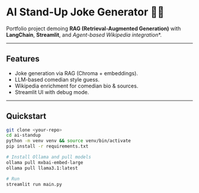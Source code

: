 # AI Stand-Up Joke Generator 🤖🎤

Portfolio project demoing **RAG (Retrieval-Augmented Generation)** with **LangChain**, **Streamlit**, and *Agent-based Wikipedia integration**.

---

## Features
- Joke generation via RAG (Chroma + embeddings).
- LLM-based comedian style guess.
- Wikipedia enrichment for comedian bio & sources.
- Streamlit UI with debug mode.

---

## Quickstart
```bash
git clone <your-repo>
cd ai-standup
python -m venv venv && source venv/bin/activate
pip install -r requirements.txt

# Install Ollama and pull models
ollama pull mxbai-embed-large
ollama pull llama3.1:latest

# Run
streamlit run main.py
```
